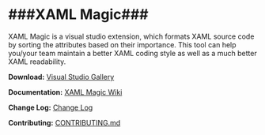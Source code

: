 ###XAML Magic###
==========
XAML Magic is a visual studio extension, which formats XAML source code by sorting the attributes based on their importance. This tool can help you/your team maintain a better XAML coding style as well as a much better XAML readability.

**Download:** [Visual Studio Gallery](https://visualstudiogallery.msdn.microsoft.com/0d682c2e-3c5e-4f0e-8b54-d37ecb25eb7e)

**Documentation:** [XAML Magic Wiki](https://github.com/grochocki/XamlMagic/wiki)

**Change Log:** [Change Log](https://github.com/grochocki/XamlMagic/wiki/Change-Log)

**Contributing:** [CONTRIBUTING.md](https://github.com/grochocki/XamlMagic/blob/master/CONTRIBUTING.md)
